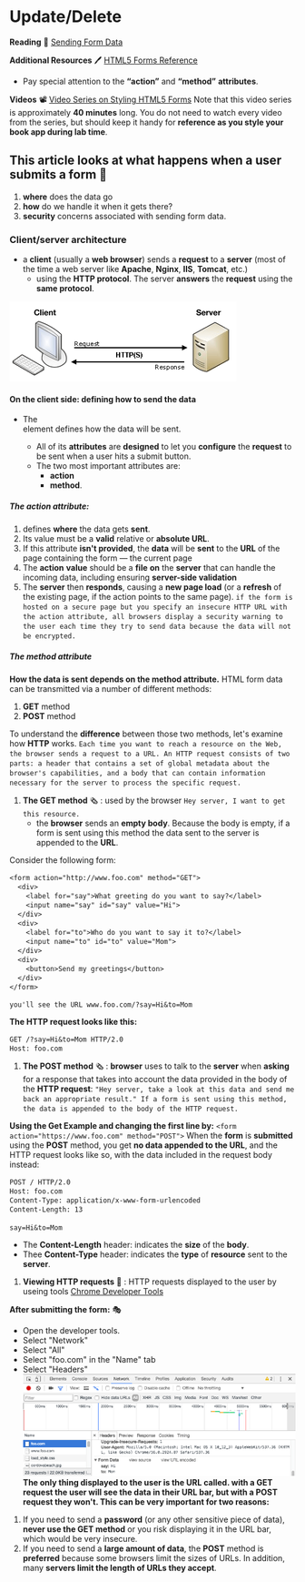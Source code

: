 # Update/Delete

**Reading** :memo:
[Sending Form Data](https://developer.mozilla.org/en-US/docs/Learn/Forms/Sending_and_retrieving_form_data)

**Additional Resources** :pen:
[HTML5 Forms Reference](https://htmlreference.io/forms/)

- Pay special attention to the **“action”** and **“method”** **attributes**.

**Videos** :film_projector:
[Video Series on Styling HTML5 Forms](https://www.youtube.com/playlist?list=PL4cUxeGkcC9g5_p_BVUGWykHfqx6bb7qK)
Note that this video series is approximately **40 minutes** long. You do not need to watch every video from the series, but should keep it handy for **reference as you style your book app during lab time**.

## This article looks at what happens when a user submits a form :notebook:

1. **where** does the data go
1. **how** do we handle it when it gets there?
1. **security** concerns associated with sending form data.

### Client/server architecture

- a **client** (usually a **web browser**) sends a **request** to a **server** (most of the time a web server like **Apache**, **Nginx**, **IIS**, **Tomcat**, etc.)
  - using the **HTTP protocol**. The server **answers** the **request** using the **same protocol**.

![client-server](img/client-server.png)

#### On the client side: defining how to send the data

- The <form> element defines how the data will be sent.
  - All of its **attributes** are **designed** to let you **configure** the **request** to be sent when a user hits a submit button.
  - The two most important attributes are:
    - **action**
    - **method**.

##### The action attribute:

1. defines **where** the data gets **sent**.
1. Its value must be a **valid** relative or **absolute URL**.
1. If this attribute **isn't provided**, the **data** will be **sent** to the **URL** of the page containing the form — the current page
1. The **action** **value** should be a **file** **on** the **server** that can handle the incoming data, including ensuring **server-side validation**
1. The **server** then **responds**, causing a **new page load** (or a **refresh** of the existing page, if the action points to the same page).
   `if the form is hosted on a secure page but you specify an insecure HTTP URL with the action attribute, all browsers display a security warning to the user each time they try to send data because the data will not be encrypted.`

##### The method attribute

**How the data is sent depends on the method attribute.**
HTML form data can be transmitted via a number of different methods:

1. **GET** method
1. **POST** method

To understand the **difference** between those two methods, let's examine how **HTTP** works.
`Each time you want to reach a resource on the Web, the browser sends a request to a URL. An HTTP request consists of two parts: a header that contains a set of global metadata about the browser's capabilities, and a body that can contain information necessary for the server to process the specific request.`

1. **The GET method** :newspaper_roll: : used by the browser `Hey server, I want to get this resource.`
   - the **browser** sends an **empty body**. Because the body is empty, if a form is sent using this method the data sent to the server is appended to the **URL**.

Consider the following form:

```
<form action="http://www.foo.com" method="GET">
  <div>
    <label for="say">What greeting do you want to say?</label>
    <input name="say" id="say" value="Hi">
  </div>
  <div>
    <label for="to">Who do you want to say it to?</label>
    <input name="to" id="to" value="Mom">
  </div>
  <div>
    <button>Send my greetings</button>
  </div>
</form>
```

`you'll see the URL www.foo.com/?say=Hi&to=Mom`

**The HTTP request looks like this:**

```
GET /?say=Hi&to=Mom HTTP/2.0
Host: foo.com
```

1. **The POST method** :newspaper_roll: : **browser** uses to talk to the **server** when **asking** for a response that takes into account the data provided in the body of the **HTTP request**:
   `"Hey server, take a look at this data and send me back an appropriate result." If a form is sent using this method, the data is appended to the body of the HTTP request.`

**Using the Get Example and changing the first line by:**
`<form action="https://www.foo.com" method="POST">`
When the **form** is **submitted** using the **POST** method, you get **no data appended to the URL**, and the HTTP request looks like so, with the data included in the request body instead:

```
POST / HTTP/2.0
Host: foo.com
Content-Type: application/x-www-form-urlencoded
Content-Length: 13

say=Hi&to=Mom
```

- The **Content-Length** header: indicates the **size** of the **body**.
- Thee **Content-Type** header: indicates the **type** of **resource** sent to the **server**.

1. **Viewing HTTP requests** :page_facing_up: : HTTP requests displayed to the user by useing tools [Chrome Developer Tools](https://developers.google.com/web/tools/chrome-devtools?utm_source=dcc&utm_medium=redirect&utm_campaign=2018Q2)

**After submitting the form:** :performing_arts:

- Open the developer tools.
- Select "Network"
- Select "All"
- Select "foo.com" in the "Name" tab
- Select "Headers"
  ![network-monitor](img/network-monitor.png)
  **The only thing displayed to the user is the URL called. with a GET request the user will see the data in their URL bar, but with a POST request they won't. This can be very important for two reasons:**

1. If you need to send a **password** (or any other sensitive piece of data), **never use the GET method** or you risk displaying it in the URL bar, which would be very insecure.
1. If you need to send a **large amount of data**, the **POST** method is **preferred** because some browsers limit the sizes of URLs. In addition, many **servers limit the length of URLs they accept**.

